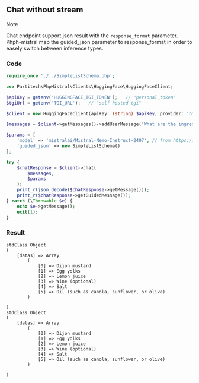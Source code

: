 ## Chat without stream

> [!NOTE]
> Chat endpoint support json result with the `response_format` parameter. Phph-mistral map the guided_json parameter to response_format
> in order to easely switch between inference types.

### Code
```php
require_once './../SimpleListSchema.php';

use Partitech\PhpMistral\Clients\HuggingFace\HuggingFaceClient;

$apiKey = getenv('HUGGINGFACE_TGI_TOKEN');   // "personal_token"
$tgiUrl = getenv('TGI_URL');   // "self hosted tgi"

$client = new HuggingFaceClient(apiKey: (string) $apiKey, provider: 'hf-inference', useCache: true, waitForModel: true);

$messages = $client->getMessages()->addUserMessage('What are the ingredients that make up dijon mayonnaise?');

$params = [
    'model' => 'mistralai/Mistral-Nemo-Instruct-2407', // from https://huggingface.co/models?inference=warm&sort=trending&search=mistral
    'guided_json' => new SimpleListSchema()
];

try {
    $chatResponse = $client->chat(
        $messages,
        $params
    );
    print_r(json_decode($chatResponse->getMessage()));
    print_r($chatResponse->getGuidedMessage());
} catch (\Throwable $e) {
    echo $e->getMessage();
    exit(1);
}
```

### Result

```text
stdClass Object
(
    [datas] => Array
        (
            [0] => Dijon mustard
            [1] => Egg yolks
            [2] => Lemon juice
            [3] => Wine (optional)
            [4] => Salt
            [5] => Oil (such as canola, sunflower, or olive)
        )

)
stdClass Object
(
    [datas] => Array
        (
            [0] => Dijon mustard
            [1] => Egg yolks
            [2] => Lemon juice
            [3] => Wine (optional)
            [4] => Salt
            [5] => Oil (such as canola, sunflower, or olive)
        )

)
```
